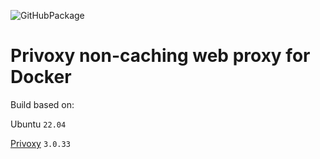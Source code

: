 ![GitHubPackage](https://github.com/tmknight/docker-privoxy/actions/workflows/github-package.yml/badge.svg)

# Privoxy non-caching web proxy for Docker

Build based on:

Ubuntu `22.04`

[Privoxy](https://www.privoxy.org/) `3.0.33`
